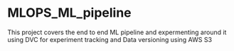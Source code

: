 # MLOPS_ML_pipeline
This project covers the end to end ML pipeline and expermenting around it using DVC for experiment tracking and Data versioning using AWS S3
